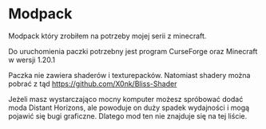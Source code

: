 # Modpack
Modpack który zrobiłem na potrzeby mojej serii z minecraft.

Do uruchomienia paczki potrzebny jest program CurseForge oraz Minecraft w wersji 1.20.1

Paczka nie zawiera shaderów i texturepacków. Natomiast shadery można pobrać z tąd https://github.com/X0nk/Bliss-Shader

Jeżeli masz wystarczająco mocny komputer możesz spróbować dodać moda Distant Horizons, ale powoduje on duży spadek wydajności i mogą pojawić się bugi graficzne. Dlatego mod ten nie znajduje się na tej liście.
